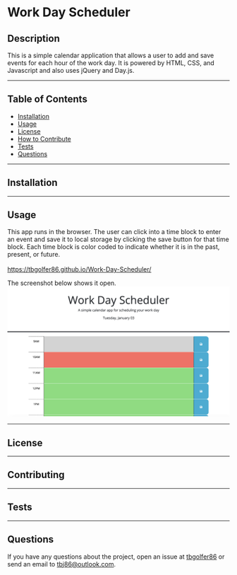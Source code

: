# Work Day Scheduler
  
  ## Description
  This is a simple calendar application that allows a user to add and save events for each hour of the work day. It is powered by HTML, CSS, and Javascript and also uses jQuery and Day.js.

---

  ## Table of Contents  

  - [Installation](#installation)
  - [Usage](#usage)
  - [License](#license)
  - [How to Contribute](#contribute)
  - [Tests](#tests)
  - [Questions](#questions)

---

  ## Installation
  

---

  ## Usage
  This app runs in the browser. The user can click into a time block to enter an event and save it to local storage by clicking the save button for that time block. Each time block is color coded to indicate whether it is in the past, present, or future.<br><br>
  https://tbgolfer86.github.io/Work-Day-Scheduler/

  The screenshot below shows it open.
  ![alt text](./assets/images/Screenshot%202023-01-03%20at%2010.00.35%20AM.png)

---

  ## License
  
  
---

  ## Contributing
  

---

  ## Tests 
  

---

  ## Questions
  If you have any questions about the project, open an issue at [tbgolfer86](https://www.github.com/tbgolfer86) or send an email to tbj86@outlook.com.

